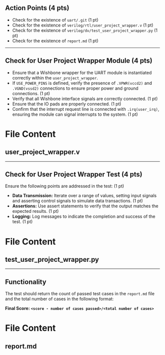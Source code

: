 ## Action Points (4 pts)  

- Check for the existence of `uart/.git` (1 pt)  
- Check for the existence of `verilog/rtl/user_project_wrapper.v` (1 pt)  
- Check for the existence of `verilog/dv/test_user_project_wrapper.py` (1 pt)  
- Check for the existence of `report.md`  (1 pt)

---

## Check for User Project Wrapper Module (4 pts)  

- Ensure that a Wishbone wrapper for the UART module is instantiated correctly within the `user_project_wrapper`.  
- If `USE_POWER_PINS` is defined, verify the presence of `.VPWR(vccd2)` and `.VGND(vssd2)` connections to ensure proper power and ground connections. (1 pt)  
- Verify that all Wishbone interface signals are correctly connected. (1 pt)  
- Ensure that the IO pads are properly connected. (1 pt)  
- Confirm that the interrupt request line is connected with `.irq(user_irq)`, ensuring the module can signal interrupts to the system. (1 pt)  

# File Content  

## user_project_wrapper.v  

---

## Check for User Project Wrapper Test (4 pts)  

Ensure the following points are addressed in the test: (1 pt)  

- **Data Transmission:** Iterate over a range of values, setting input signals and asserting control signals to simulate data transactions. (1 pt)  
- **Assertions:** Use assert statements to verify that the output matches the expected results. (1 pt)  
- **Logging:** Log messages to indicate the completion and success of the test. (1 pt)  

# File Content  

## test_user_project_wrapper.py  

---

## Functionality  

The test should return the count of passed test cases in the `report.md` file and the total number of cases in the following format:  

**Final Score: `<score - number of cases passed>/<total number of cases>`**  

# File Content  

## report.md  
